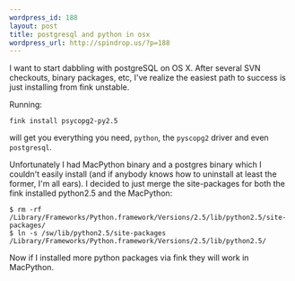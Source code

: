 ```yaml
--- 
wordpress_id: 188
layout: post
title: postgresql and python in osx
wordpress_url: http://spindrop.us/?p=188
---
```

I want to start dabbling with postgreSQL on OS X.  After several SVN checkouts, binary packages, etc, I've realize the easiest path to success is just installing from fink unstable.

Running:

	fink install psycopg2-py2.5

will get you everything you need, `python`, the `pyscopg2` driver and even `postgresql`.  

Unfortunately I had MacPython binary and a postgres binary which I couldn't easily install (and if anybody knows how to uninstall at least the former, I'm all ears).  I decided to just merge the site-packages for both the fink installed python2.5 and the MacPython:

	$ rm -rf /Library/Frameworks/Python.framework/Versions/2.5/lib/python2.5/site-packages/
	$ ln -s /sw/lib/python2.5/site-packages /Library/Frameworks/Python.framework/Versions/2.5/lib/python2.5/

Now if I installed more python packages via fink they will work in MacPython.
